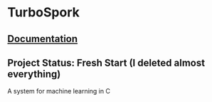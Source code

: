 # TurboSpork

## [Documentation](https://magicalbat.github.io/TurboSpork/)

## Project Status: Fresh Start (I deleted almost everything)

A system for machine learning in C

